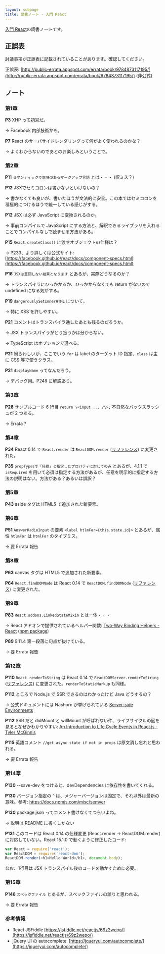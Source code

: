 ```yaml
---
layout: subpage
title: 読書ノート - 入門 React
---
```


[入門 React](/workshop/5-react)の読書ノートです。

## 正誤表

討議事項が正誤表に記載されていることがあります。確認してください。

正誤表: [http://public-errata.appspot.com/errata/book/9784873117195/](http://public-errata.appspot.com/errata/book/9784873117195/) (非公式)

## ノート

### 第1章

**P3** XHP って初耳だ。

→ Facebook 内部技術かも。

**P7** React のサーバサイドレンダリングって何がよく使われるのかな？

→ よくわからないのであとのお楽しみということで。

### 第2章

**P11** `セマンティックで意味のあるマークアップ言語` とは・・・ (訳ミス？)

**P12** JSXでセミコロンは書かないといけないの？

→ 書かなくても良いが、書いたほうが文法的に安全。この本ではセミコロンを積極的につけるほうで統一している感じがする。

**P12** JSX は必ず JavaScript に変換されるのか。

→ 事前コンパイルで JavaScript にする方法と、解釈できるライブラリを入れることでコンパイルなしで読ませる方法がある。

**P15** `React.createClass()` に渡すオブジェクトの仕様は？

→ P233、より詳しくは公式サイト: [https://facebook.github.io/react/docs/component-specs.html](https://facebook.github.io/react/docs/component-specs.html)

**P16** `JSXは意図しない結果となります` とあるが、実際どうなるのか？

→ トランスパイラにひっかかるか、ひっかからなくても return がないので undefined になる気がする。

**P19** `dangerouslySetInnerHTML` について。

→ 特に XSS を許しやすい。

**P21** コメントはトランスパイラ通したあとも残るのだろうか。

→ JSX トランスパイラがどう扱うかは分からない。

→ TypeScript はオプションで選べる。

**P21** 紛らわしいが、ここでいう `for` は label のターゲット ID 指定、`class` は主に CSS 等で使うクラス。

**P21** `displayName` ってなんだろう。

→ デバッグ用。P248 に解説あり。

### 第3章

**P28** サンプルコード 6 行目 `return \<input ... /\>;` 不自然なバックスラッシュが 2 つある。

→ Errata？

### 第4章

**P34** React 0.14 で `React.render` は `ReactDOM.render` ([リファレンス](http://facebook.github.io/react/docs/top-level-api.html#reactdom)) に変更された。

**P35** `propTypesで「任意」と指定したプロパティに対してのみ` とあるが、4.1.1 で `isRequired`  を用いて必須は指定する方法があるが、任意を明示的に指定する方法の説明はない。方法がある？あるいは誤訳？

### 第5章

**P43** aside タグは HTML5 で追加された新要素。

### 第6章

**P51** `AnswerRadioInput` の要素 `<label htlmFor={this.state.id}>` とあるが、属性 `htlmFor` は `htmlFor` のタイプミス。

→ 要 Errata 報告

### 第8章

**P63** canvas タグは HTML5 で追加された新要素。

**P64** `React.findDOMNode` は React 0.14 で `ReactDOM.findDOMNode` ([リファレンス](http://facebook.github.io/react/docs/top-level-api.html#reactdom.finddomnode)) に変更された。

### 第9章

**P83** `React.addons.LinkedStateMixin` とは一体・・・

→ React アドオンで提供されているヘルパー関数: [Two-Way Binding Helpers - React](https://facebook.github.io/react/docs/two-way-binding-helpers.html) ([npm package](https://www.npmjs.com/package/react-addons-linked-state-mixin))


**P89** 9.11.4 第一段落に句点が抜けている。

→ 要 Errata 報告

### 第12章

**P110** `React.renderToString` は React 0.14 で `ReactDOMServer.renderToString` ([リファレンス](https://facebook.github.io/react/docs/top-level-api.html#reactdomserver)) に変更された。`renderToStaticMarkup` も同様。

**P112** ところで Node.js で SSR できるのはわかったけど Java どうするの？

→ 公式ドキュメントには Nashorn が挙げられている [Server-side Environments](https://facebook.github.io/react/docs/environments.html)

**P112** SSR だと didMount と willMount が呼ばれない件、ライフサイクルの図を見るとなぜかわかりやすい: [An Introduction to Life Cycle Events in React.js - Tyler McGinnis](http://tylermcginnis.com/an-introduction-to-life-cycle-events-in-react-js/)

**P115** 英語コメント `//get async state if not in props` は原文消し忘れと思われる。

→ 要 Errata 報告

### 第14章

**P130** --save-dev をつけると、devDependencies に依存性を書いてくれる。

**P130** バージョン指定の `^` は、メジャーバージョンは固定で、それ以外は最新の意味。参考: https://docs.npmjs.com/misc/semver

**P130** package.json ってコメント書けなくてつらいよね。

→ 説明は README に書くしかない

**P131** このコードは React 0.14 の仕様変更 (React.render → ReactDOM.render) に対応していない。React 15.1.0 で動くように修正したコード:

```js
var React = require('react');
var ReactDOM = require('react-dom');
ReactDOM.render(<h1>Hello World</h1>, document.body);
```

なお、1行目は JSX トランスパイル後のコードを動かすために必要。

### 第15章

**P146** `スベックファイル` とあるが、スペックファイルの誤りと思われる。

→ 要 Errata 報告



### 参考情報

* React JSFiddle [https://jsfiddle.net/reactjs/69z2wepo/](https://jsfiddle.net/reactjs/69z2wepo/)
* jQuery UI の autocomplete: [https://jqueryui.com/autocomplete/](https://jqueryui.com/autocomplete/)
